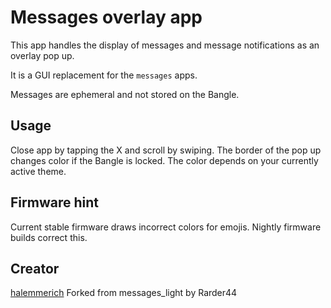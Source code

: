 # Messages overlay app

This app handles the display of messages and message notifications as an overlay pop up. 

It is a GUI replacement for the `messages` apps.

Messages are ephemeral and not stored on the Bangle.

## Usage

Close app by tapping the X and scroll by swiping. The border of the pop up changes color if the Bangle is locked. The color depends on your currently active theme.

## Firmware hint
Current stable firmware draws incorrect colors for emojis. Nightly firmware builds correct this.

## Creator

[halemmerich](https://github.com/halemmerich)
Forked from messages_light by Rarder44

